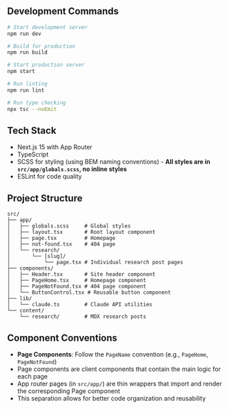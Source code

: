 ## Development Commands

```bash
# Start development server
npm run dev

# Build for production
npm run build

# Start production server
npm start

# Run linting
npm run lint

# Run type checking
npx tsc --noEmit
```

## Tech Stack

- Next.js 15 with App Router
- TypeScript
- SCSS for styling (using BEM naming conventions) - **All styles are in `src/app/globals.scss`, no inline styles**
- ESLint for code quality

## Project Structure

```
src/
├── app/
│   ├── globals.scss     # Global styles
│   ├── layout.tsx       # Root layout component
│   ├── page.tsx         # Homepage
│   ├── not-found.tsx    # 404 page
│   └── research/
│       └── [slug]/
│           └── page.tsx # Individual research post pages
├── components/
│   ├── Header.tsx       # Site header component
│   ├── PageHome.tsx     # Homepage component
│   ├── PageNotFound.tsx # 404 page component
│   └── ButtonControl.tsx # Reusable button component
├── lib/
│   └── claude.ts        # Claude API utilities
└── content/
    └── research/        # MDX research posts
```

## Component Conventions

- **Page Components**: Follow the `PageName` convention (e.g., `PageHome`, `PageNotFound`)
- Page components are client components that contain the main logic for each page
- App router pages (in `src/app/`) are thin wrappers that import and render the corresponding Page component
- This separation allows for better code organization and reusability
